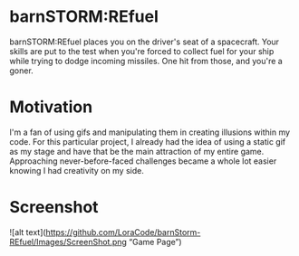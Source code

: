 # barnSTORM:REfuel
barnSTORM:REfuel places you on the driver's seat of a spacecraft. Your skills are put to the test when you're forced to collect fuel for your ship while trying to dodge incoming missiles. One hit from those, and you're a goner.

# Motivation
I'm a fan of using gifs and manipulating them in creating illusions within my code. For this particular project, I already had the idea of using a static gif as my stage and have that be the main attraction of my entire game. Approaching never-before-faced challenges became a whole lot easier knowing I had creativity on my side. 

# Screenshot
![alt text](https://github.com/LoraCode/barnStorm-REfuel/Images/ScreenShot.png “Game Page”)
